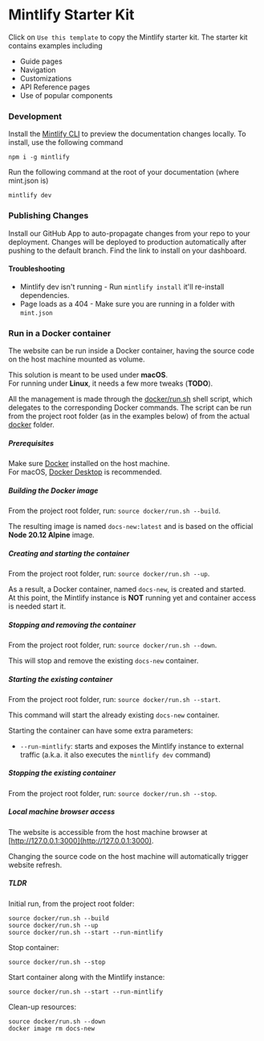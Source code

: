 # Mintlify Starter Kit

Click on `Use this template` to copy the Mintlify starter kit. The starter kit contains examples including

- Guide pages
- Navigation
- Customizations
- API Reference pages
- Use of popular components

### Development

Install the [Mintlify CLI](https://www.npmjs.com/package/mintlify) to preview the documentation changes locally. To install, use the following command

```
npm i -g mintlify
```

Run the following command at the root of your documentation (where mint.json is)

```
mintlify dev
```

### Publishing Changes

Install our GitHub App to auto-propagate changes from your repo to your deployment. Changes will be deployed to production automatically after pushing to the default branch. Find the link to install on your dashboard. 

#### Troubleshooting

- Mintlify dev isn't running - Run `mintlify install` it'll re-install dependencies.
- Page loads as a 404 - Make sure you are running in a folder with `mint.json`

### Run in a Docker container

The website can be run inside a Docker container, having the source code on the host machine mounted as volume.

This solution is meant to be used under **macOS**.<br/>
For running under **Linux**, it needs a few more tweaks (**TODO**).

All the management is made through the [docker/run.sh](docker/run.sh) shell script, which delegates to the corresponding Docker commands.
The script can be run from the project root folder (as in the examples below) of from the actual [docker](docker) folder.

##### Prerequisites

Make sure [Docker](https://www.docker.com/) installed on the host machine.<br/>
For macOS, [Docker Desktop](https://www.docker.com/products/docker-desktop/) is recommended.

##### Building the Docker image

From the project root folder, run: ```source docker/run.sh --build```.

The resulting image is named `docs-new:latest` and is based on the official **Node 20.12 Alpine** image.

##### Creating and starting the container

From the project root folder, run: ```source docker/run.sh --up```.

As a result, a Docker container, named `docs-new`, is created and started.<br/>
At this point, the Mintlify instance is **NOT** running yet and container access is needed start it.

##### Stopping and removing the container

From the project root folder, run: ```source docker/run.sh --down```.

This will stop and remove the existing `docs-new` container.

##### Starting the existing container

From the project root folder, run: ```source docker/run.sh --start```.

This command will start the already existing `docs-new` container.

Starting the container can have some extra parameters:
- `--run-mintlify`: starts and exposes the Mintlify instance to external traffic (a.k.a. it also executes the `mintlify dev` command)

##### Stopping the existing container

From the project root folder, run: ```source docker/run.sh --stop```.

##### Local machine browser access

The website is accessible from the host machine browser at [http://127.0.0.1:3000](http://127.0.0.1:3000).

Changing the source code on the host machine will automatically trigger website refresh.

##### TLDR

Initial run, from the project root folder:
```
source docker/run.sh --build
source docker/run.sh --up
source docker/run.sh --start --run-mintlify
```

Stop container:
```
source docker/run.sh --stop
```

Start container along with the Mintlify instance:
```
source docker/run.sh --start --run-mintlify
```

Clean-up resources:
```
source docker/run.sh --down
docker image rm docs-new
```
